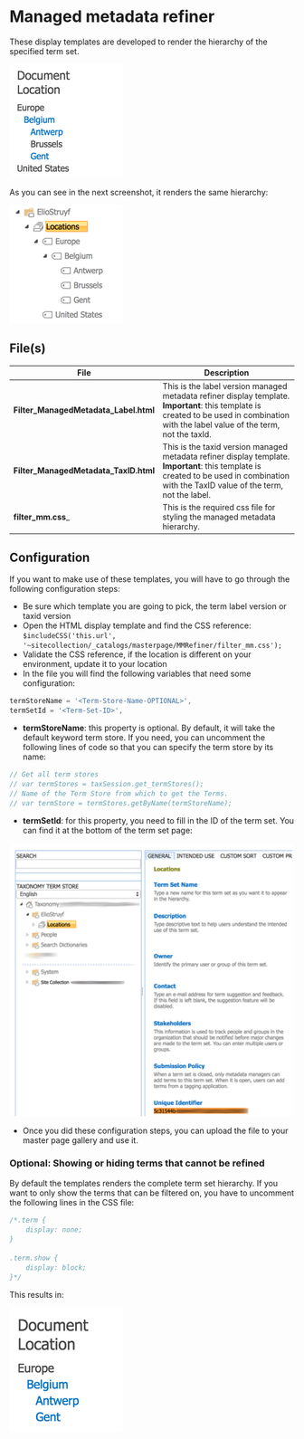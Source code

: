 # Managed metadata refiner

These display templates are developed to render the hierarchy of the specified term set.

![Output example](assets/refiner-template.png)

As you can see in the next screenshot, it renders the same hierarchy:

![Term set](assets/termset.png)

## File(s)

File | Description
--- | ---
__Filter_ManagedMetadata_Label.html__ | This is the label version managed metadata refiner display template. **Important**: this template is created to be used in combination with the label value of the term, not the taxId.
__Filter_ManagedMetadata_TaxID.html__ | This is the taxid version managed metadata refiner display template. **Important**: this template is created to be used in combination with the TaxID value of the term, not the label.
__filter_mm.css___ | This is the required css file for styling the managed metadata hierarchy.

## Configuration

If you want to make use of these templates, you will have to go through the following configuration steps:

- Be sure which template you are going to pick, the term label version or taxid version
- Open the HTML display template and find the CSS reference: `$includeCSS('this.url', '~sitecollection/_catalogs/masterpage/MMRefiner/filter_mm.css');`
- Validate the CSS reference, if the location is different on your environment, update it to your location
- In the file you will find the following variables that need some configuration:

```javascript
termStoreName = '<Term-Store-Name-OPTIONAL>',
termSetId = '<Term-Set-ID>',
```

- **termStoreName**: this property is optional. By default, it will take the default keyword term store. If you need, you can uncomment the following lines of code so that you can specify the term store by its name:

```javascript
// Get all term stores
// var termStores = taxSession.get_termStores();
// Name of the Term Store from which to get the Terms.
// var termStore = termStores.getByName(termStoreName);
```

- **termSetId**: for this property, you need to fill in the ID of the term set. You can find it at the bottom of the term set page:

![Term set ID](assets/termsetId.png)

- Once you did these configuration steps, you can upload the file to your master page gallery and use it.

### Optional: Showing or hiding terms that cannot be refined

By default the templates renders the complete term set hierarchy. If you want to only show the terms that can be filtered on, you have to uncomment the following lines in the CSS file:

```css
/*.term {
	display: none;
}

.term.show {
	display: block;
}*/
```

This results in:

![Term set ID](assets/show-refiners.png)